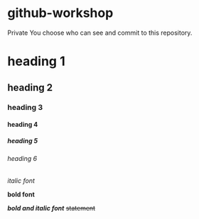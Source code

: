 # github-workshop
Private
You choose who can see and commit to this repository. 
# heading 1
## heading 2
### heading 3
#### heading 4
##### heading 5
###### heading 6

*italic font*

**bold font**

***bold and italic font***
~~statement~~
